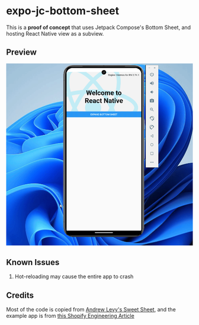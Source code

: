# expo-jc-bottom-sheet

This is a **proof of concept** that uses Jetpack Compose's Bottom Sheet, and hosting React Native view as a subview.

## Preview

![Bottom Sheet Preview](/example/images/preview.gif)

## Known Issues

1. Hot-reloading may cause the entire app to crash

## Credits

Most of the code is copied from [Andrew Levy's Sweet Sheet](https://github.com/andrew-levy/sweet-sheet/tree/main), and the example app is from [this Shopify Engineering Article](https://shopify.engineering/creating-native-components-accept-react-native-subviews)
